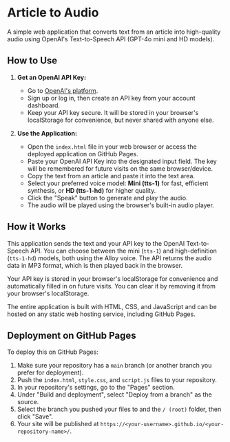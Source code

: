 
# Article to Audio

A simple web application that converts text from an article into high-quality audio using OpenAI's Text-to-Speech API (GPT-4o mini and HD models).

## How to Use

1.  **Get an OpenAI API Key:**
    *   Go to [OpenAI's platform](https://platform.openai.com/).
    *   Sign up or log in, then create an API key from your account dashboard.
    *   Keep your API key secure. It will be stored in your browser's localStorage for convenience, but never shared with anyone else.

2.  **Use the Application:**
    *   Open the `index.html` file in your web browser or access the deployed application on GitHub Pages.
    *   Paste your OpenAI API Key into the designated input field. The key will be remembered for future visits on the same browser/device.
    *   Copy the text from an article and paste it into the text area.
    *   Select your preferred voice model: **Mini (tts-1)** for fast, efficient synthesis, or **HD (tts-1-hd)** for higher quality.
    *   Click the "Speak" button to generate and play the audio.
    *   The audio will be played using the browser's built-in audio player.

## How it Works

This application sends the text and your API key to the OpenAI Text-to-Speech API. You can choose between the mini (`tts-1`) and high-definition (`tts-1-hd`) models, both using the Alloy voice. The API returns the audio data in MP3 format, which is then played back in the browser.

Your API key is stored in your browser's localStorage for convenience and automatically filled in on future visits. You can clear it by removing it from your browser's localStorage.

The entire application is built with HTML, CSS, and JavaScript and can be hosted on any static web hosting service, including GitHub Pages.

## Deployment on GitHub Pages

To deploy this on GitHub Pages:

1.  Make sure your repository has a `main` branch (or another branch you prefer for deployment).
2.  Push the `index.html`, `style.css`, and `script.js` files to your repository.
3.  In your repository's settings, go to the "Pages" section.
4.  Under "Build and deployment", select "Deploy from a branch" as the source.
5.  Select the branch you pushed your files to and the `/ (root)` folder, then click "Save".
6.  Your site will be published at `https://<your-username>.github.io/<your-repository-name>/`.
